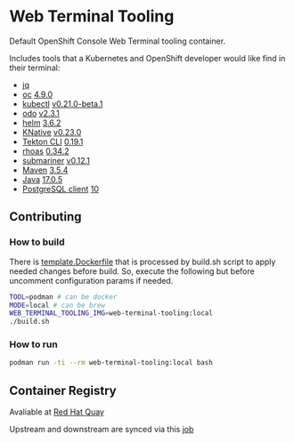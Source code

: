 # Web Terminal Tooling

Default OpenShift Console Web Terminal tooling container.

Includes tools that a Kubernetes and OpenShift developer would like find in their terminal:
- [jq](https://github.com/stedolan/jq)
- [oc](https://github.com/openshift/origin) [4.9.0](https://mirror.openshift.com/pub/openshift-v4/x86_64/clients/ocp/4.9.0)
- [kubectl](https://github.com/kubernetes/kubectl) [v0.21.0-beta.1](https://mirror.openshift.com/pub/openshift-v4/x86_64/clients/ocp/4.8.3)
- [odo](https://github.com/openshift/odo) [v2.3.1](https://mirror.openshift.com/pub/openshift-v4/x86_64/clients/odo/v2.3.1)
- [helm](https://helm.sh/) [3.6.2](https://mirror.openshift.com/pub/openshift-v4/x86_64/clients/helm/3.6.2)
- [KNative](https://github.com/knative/client) [v0.23.0](https://mirror.openshift.com/pub/openshift-v4/x86_64/clients/serverless/0.23.0)
- [Tekton CLI](https://github.com/tektoncd/cli) [0.19.1](https://mirror.openshift.com/pub/openshift-v4/x86_64/clients/pipeline/0.17.2)
- [rhoas](https://github.com/redhat-developer/app-services-cli) [0.34.2](https://github.com/redhat-developer/app-services-cli/releases/tag/0.34.2)
- [submariner](https://github.com/submariner-io/submariner) [v0.12.1](https://github.com/submariner-io/submariner/releases/tag/v0.12.1)
- [Maven](https://maven.apache.org/) [3.5.4](https://archive.apache.org/dist/maven/maven-3/3.5.4/binaries/)
- [Java](https://openjdk.org/projects/jdk/17/) [17.0.5](https://rockylinux.pkgs.org/8/rockylinux-appstream-aarch64/java-17-openjdk-devel-17.0.5.0.8-2.el8_6.aarch64.rpm.html)
- [PostgreSQL client](https://www.postgresql.org/download/linux/redhat/) [10](https://download.postgresql.org/pub/repos/yum/10/redhat/rhel-8-x86_64/)

## Contributing

### How to build

There is [template.Dockerfile](https://github.com/redhat-developer/web-terminal-tooling/blob/master/build/template.Dockerfile) that is processed by build.sh script to apply needed changes before build. So, execute the following but before uncomment configuration params if needed.

```bash
TOOL=podman # can be docker
MODE=local # can be brew
WEB_TERMINAL_TOOLING_IMG=web-terminal-tooling:local
./build.sh
```

### How to run

```bash
podman run -ti --rm web-terminal-tooling:local bash
```
## Container Registry

Avaliable at [Red Hat Quay](https://quay.io/repository/asuksunt/web-terminal-tooling?tab=tags)

Upstream and downstream are synced via this [job](https://codeready-workspaces-jenkins.rhev-ci-vms.eng.rdu2.redhat.com/job/web-terminal-sync-web-terminal-tooling/)
